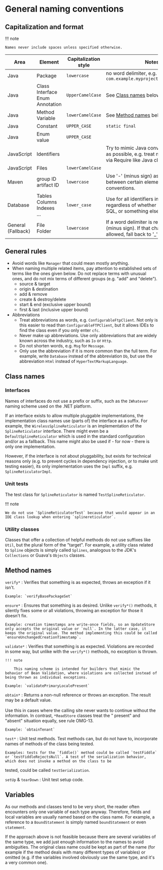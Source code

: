 # General naming conventions

## Capitalization and format

!!! note

    Names never include spaces unless specified otherwise.

| Area               | Element                                  | Capitalization style | Notes                                                                                                                      |
|--------------------|------------------------------------------|----------------------|----------------------------------------------------------------------------------------------------------------------------|
| Java               | Package                                  | `lowercase`          | no word delimiter, e.g. `com.example.myproject.somepackagename`                                                            |
| Java               | Class<br>Interface<br>Enum<br>Annotation | `UpperCamelCase`     | See [Class names](#class-names) below.                                                                                     |
| Java               | Method<br>Variable                       | `lowerCamelCase`     | See [Method names](#method-names) below.                                                                                   |
| Java               | Constant                                 | `UPPER_CASE`         | `static final`                                                                                                             |
| Java               | Enum value                               | `UPPER_CASE`         |                                                                                                                            |
| JavaScript         | Identifiers                              |                      | Try to mimic Java conventions as much as possible, e.g. treat modules injected via Require like Java classes.              |
| JavaScript         | Files                                    | `lowerCamelCase`     |                                                                                                                            |
| Maven              | group ID<br>artifact ID                  | `lowercase`          | Use '-' (minus sign) as a delimiter between certain elements, see Maven conventions.                                       |
| Database           | Tables<br>Columns<br>Indexes<br>…        | `lower_case`         | Use for all identifiers in the database, regardless of whether it's Cassandra, SQL, or something else.                     |
| General (Fallback) | File<br>Folder                           | `lowercase`          | If a word delimiter is required, prefer '-' (minus sign). If that character is not allowed, fall back to '_' (underscore). |

## General rules

* Avoid words like `Manager` that could mean mostly anything.
* When naming multiple related items, pay attention to established sets of terms like the ones given below. Do not
  replace terms with unusual ones, and do not mix terms of different groups (e.g. "add" and "delete").
    * source & target
    * origin & destination
    * add & remove
    * create & destroy/delete
    * start & end (exclusive upper bound)
    * first & last (inclusive upper bound)
* Abbreviations
    * Treat abbreviations as words, e.g. `ConfigurableFtpClient`. Not only is this easier to read
      than `ConfigurableFTPClient`, but it allows IDEs to find the class even if you only enter `cfc`.
    * Never make up abbreviations. Use only abbreviations that are widely known across the industry, such as `Io`
      or `Http`.
    * Do not shorten words, e.g. `Msg` for `Message`.
    * Only use the abbreviation if it is more common than the full term. For example, write `Database` instead of the
      abbreviation `Db`, but use the abbreviation `Html` instead of `HyperTextMarkupLanguage`.

## Class names

### Interfaces

Names of interfaces do not use a prefix or suffix, such as the `IWhatever` naming scheme used on the .NET platform.

If an interface exists to allow multiple pluggable implementations, the implementation class names use (parts of) the
interface as a suffix. For example, the `WirelessSplineReticulator` is an implementation of the `SplineReticulator`
interface. There might even be a `DefaultSplineReticulator` which is used in the standard configuration and/or as a
fallback. This name might also be used if - for now - there is only one implementation.

However, if the interface is not about pluggability, but exists for technical reasons only (e.g. to prevent cycles in
dependency injection, or to make unit testing easier), its only implementation uses the `Impl` suffix,
e.g. `SplineReticulatorImpl`.

### Unit tests

The test class for `SplineReticulator` is named `TestSplineReticulator`.

!!! note

    We do not use `SplineReticulatorTest` because that would appear in an IDE class lookup when entering `splinereticulator`.

### Utility classes

Classes that offer a collection of helpful methods do not use suffixes like `Util`, but the plural form of the "target".
For example, a utility class related to `Spline` objects is simply called `Splines`, analogous to the
JDK's `Collections` or Guava's `Objects` classes.

## Method names

`verify*`
:   Verifies that something is as expected, throws an exception if it isn't.

    Example: `verifyBasePackageSet`

`ensure*`
:   Ensures that something is as desired. Unlike `verify*()` methods, it silently fixes some or all violations, throwing
an exception for those it doesn't fix.

    Example: creation timestamps are write-once fields, so an UpdateStore only accepts the original value or `null`. In the latter case, it keeps the original value. The method implementing this could be called `ensureUnchangedCreationTimestamp`.

`validate*`
:   Verifies that something is as expected. Violations are recorded in some way, but unlike with the `verify*()`
methods, no exception is thrown.

    !!! note

        This naming scheme is intended for builders that mimic the behavior of Bean Validation, where violations are collected instead of being thrown as individual exceptions.

    Example: `validatePrimaryLocalePresent`

`obtain*`
:   Returns a non-null reference or throws an exception. The result may be a default value.<br><br>Use this in cases
where the calling site never wants to continue without the information. In contrast, `*ReadStore` classes treat the "
present" and "absent" situation equally, see rule OMG-13.

    Example: `obtainTenant`

`test*`
:   Unit test methods. Test methods can, but do not have to, incorporate names of methods of the class being tested.

    Examples: tests for the `fiddle()` method could be called `testFiddle` or `testFiddleRejectsNull`. A test of the serialization behavior, which does not invoke a method on the class to be

tested, could be called `testSerialization`.

`setUp` & `tearDown`
:   Unit test setup code.

## Variables

As our methods and classes tend to be very short, the reader often encounters only one variable of each type anyway.
Therefore, fields and local variables are usually named based on the class name. For example, a reference to
a `BoundStatement` is simply named `boundStatement` or even `statement`.

If the approach above is not feasible because there are several variables of the same type, we add just enough
information to the names to avoid ambiguities. The original class name could be kept as part of the name (for example if
the method deals with many different types of variables) or omitted (e.g. if the variables involved obviously use the
same type, and it's a very common one).
